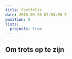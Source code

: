 ```yaml
---
title: Portfolio
date: 2016-09-20 07:53:00 Z
position: 0
lists:
  projects: true
---
```


## Om trots op te zijn

